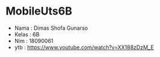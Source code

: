 # MobileUts6B
- Nama : Dimas Shofa Gunarso
- Kelas : 6B
- Nim : 18090061
- ytb : https://www.youtube.com/watch?v=XX188zDzM_E
